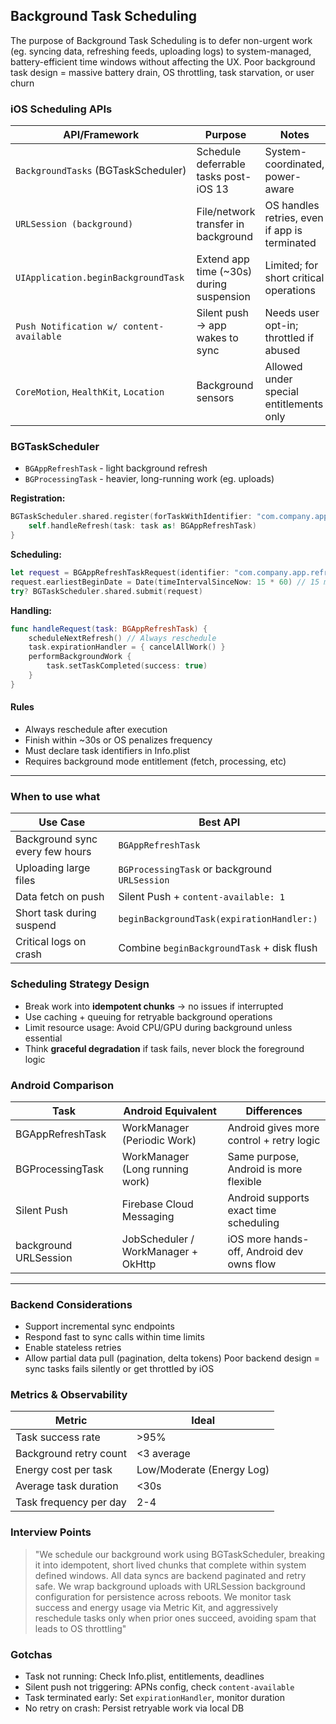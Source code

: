 ## Background Task Scheduling
The purpose of Background Task Scheduling is to defer non-urgent work (eg. syncing data, refreshing feeds, uploading logs) to system-managed, battery-efficient time windows without affecting the UX.
Poor background task design = massive battery drain, OS throttling, task starvation, or user churn

### iOS Scheduling APIs
| API/Framework                            | Purpose                                  | Notes                                         |
| ---------------------------------------- | ---------------------------------------- | --------------------------------------------- |
| `BackgroundTasks` (BGTaskScheduler)      | Schedule deferrable tasks post-iOS 13    | System-coordinated, power-aware               |
| `URLSession (background)`                | File/network transfer in background      | OS handles retries, even if app is terminated |
| `UIApplication.beginBackgroundTask`      | Extend app time (~30s) during suspension | Limited; for short critical operations        |
| `Push Notification w/ content-available` | Silent push → app wakes to sync          | Needs user opt-in; throttled if abused        |
| `CoreMotion`, `HealthKit`, `Location`    | Background sensors                       | Allowed under special entitlements only       |
### BGTaskScheduler
- `BGAppRefreshTask` - light background refresh
- `BGProcessingTask` - heavier, long-running work (eg. uploads)

**Registration:**
```swift
BGTaskScheduler.shared.register(forTaskWithIdentifier: "com.company.app.refresh", using: nil) { task in 
	self.handleRefresh(task: task as! BGAppRefreshTask)
}
```

**Scheduling:**
```swift
let request = BGAppRefreshTaskRequest(identifier: "com.company.app.refresh")
request.earliestBeginDate = Date(timeIntervalSinceNow: 15 * 60) // 15 min
try? BGTaskScheduler.shared.submit(request)
```

**Handling:**
```swift
func handleRequest(task: BGAppRefreshTask) {
	scheduleNextRefresh() // Always reschedule
	task.expirationHandler = { cancelAllWork() }
	performBackgroundWork {
		task.setTaskCompleted(success: true)
	}
}
```

#### Rules
- Always reschedule after execution
- Finish within ~30s or OS penalizes frequency
- Must declare task identifiers in Info.plist
- Requires background mode entitlement (fetch, processing, etc)

---
### When to use what

| Use Case                        | Best API                                      |
| ------------------------------- | --------------------------------------------- |
| Background sync every few hours | `BGAppRefreshTask`                            |
| Uploading large files           | `BGProcessingTask` or background `URLSession` |
| Data fetch on push              | Silent Push + `content-available: 1`          |
| Short task during suspend       | `beginBackgroundTask(expirationHandler:)`     |
| Critical logs on crash          | Combine `beginBackgroundTask` + disk flush    |
### Scheduling Strategy Design
- Break work into **idempotent chunks** → no issues if interrupted
- Use caching + queuing for retryable background operations
- Limit resource usage: Avoid CPU/GPU during background unless essential
- Think **graceful degradation** if task fails, never block the foreground logic

### Android Comparison

| Task                  | Android Equivalent                  | Differences                               |
| --------------------- | ----------------------------------- | ----------------------------------------- |
| BGAppRefreshTask      | WorkManager (Periodic Work)         | Android gives more control + retry logic  |
| BGProcessingTask      | WorkManager (Long running work)     | Same purpose, Android is more flexible    |
| Silent Push           | Firebase Cloud Messaging            | Android supports exact time scheduling    |
| background URLSession | JobScheduler / WorkManager + OkHttp | iOS more hands-off, Android dev owns flow |

---
### Backend Considerations
- Support incremental sync endpoints
- Respond fast to sync calls within time limits
- Enable stateless retries
- Allow partial data pull (pagination, delta tokens)
Poor backend design = sync tasks fails silently or get throttled by iOS

### Metrics & Observability

| Metric                 | Ideal                     |
| ---------------------- | ------------------------- |
| Task success rate      | >95%                      |
| Background retry count | <3 average                |
| Energy cost per task   | Low/Moderate (Energy Log) |
| Average task duration  | <30s                      |
| Task frequency per day | 2-4                       |

### Interview Points
>"We schedule our background work using BGTaskScheduler, breaking it into idempotent, short lived chunks that complete within system defined windows. All data syncs are backend paginated and retry safe. We wrap background uploads with URLSession background configuration for persistence across reboots. We monitor task success and energy usage via Metric Kit, and aggressively reschedule tasks only when prior ones succeed, avoiding spam that leads to OS throttling"

### Gotchas
- Task not running: Check Info.plist, entitlements, deadlines
- Silent push not triggering: APNs config, check `content-available`
- Task terminated early: Set `expirationHandler`, monitor duration
- No retry on crash: Persist retryable work via local DB